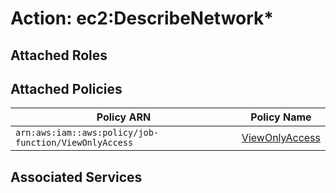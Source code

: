 # Action: ec2:DescribeNetwork*

## Attached Roles

## Attached Policies

| Policy ARN | Policy Name |
|------------|-------------|
| `arn:aws:iam::aws:policy/job-function/ViewOnlyAccess` | [ViewOnlyAccess](../policies.md#viewonlyaccess) |

## Associated Services

